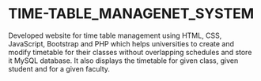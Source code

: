 # TIME-TABLE_MANAGENET_SYSTEM
Developed website for time table management using HTML, CSS, JavaScript, Bootstrap and PHP which helps universities to create and modify timetable for their classes without overlapping schedules and store it MySQL database. It also displays the timetable for given class, given student and for a given faculty.
